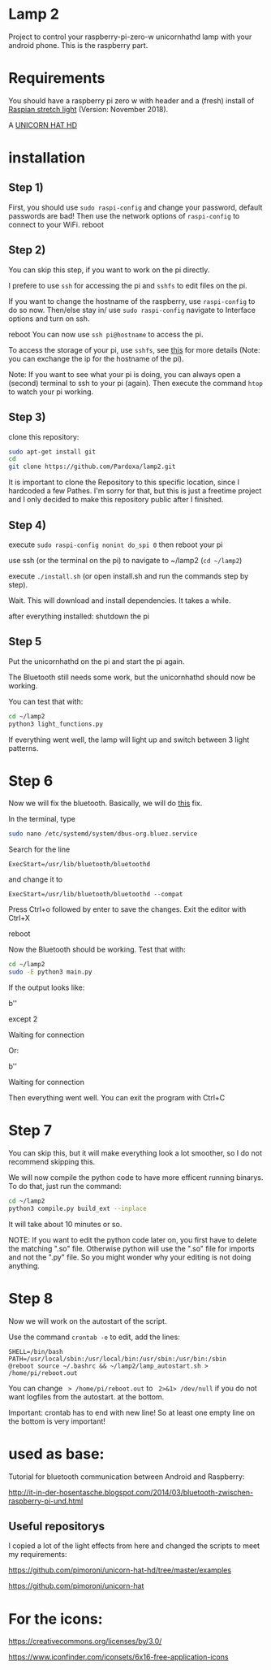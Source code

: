 # Lamp 2

Project to control your raspberry-pi-zero-w unicornhathd lamp with your android phone.
This is the raspberry part.


# Requirements

You should have a raspberry pi zero w with header and a (fresh) install of [Raspian stretch light](https://www.raspberrypi.org/downloads/raspbian/) (Version: November 2018).

A [UNICORN HAT HD](https://shop.pimoroni.com/products/unicorn-hat-hd)

# installation

## Step 1)
First, you should use `sudo raspi-config` and change your password, default passwords are bad!
Then use the network options of `raspi-config` to connect to your WiFi.
reboot

## Step 2)
You can skip this step, if you want to work on the pi directly.

I prefere to use `ssh` for accessing the pi and `sshfs` to edit files on the pi.

If you want to change the hostname of the raspberry, use `raspi-config` to do so now.
Then/else stay in/ use `sudo raspi-config` navigate to Interface options and turn on ssh.

reboot
You can now use `ssh pi@hostname` to access the pi.

To access the storage of your pi, use `sshfs`, see [this](https://www.raspberrypi.org/documentation/remote-access/ssh/sshfs.md) for more details
(Note: you can exchange the ip for the hostname of the pi).

Note: If you want to see what your pi is doing, you can always open a (second) terminal to ssh to your pi (again). Then execute the command `htop` to watch your pi working.

## Step 3)

clone this repository:

```Bash
sudo apt-get install git
cd
git clone https://github.com/Pardoxa/lamp2.git
```

It is important to clone the Repository to this specific location, since I hardcoded a few Pathes.
I'm sorry for that, but this is just a freetime project and I only decided to make this repository public after I finished.

## Step 4)

execute `sudo raspi-config nonint do_spi 0`
then reboot your pi

use ssh (or the terminal on the pi) to navigate to ~/lamp2 (`cd ~/lamp2`)

execute `./install.sh` (or open install.sh and run the commands step by step).

Wait. This will download and install dependencies. It takes a while.

after everything installed: shutdown the pi

## Step 5

Put the unicornhathd on the pi and start the pi again.

The Bluetooth still needs some work, but the unicornhathd should now be working.

You can test that with:

```Bash
cd ~/lamp2
python3 light_functions.py
```

If everything went well, the lamp will light up and switch between 3 light patterns.

# Step 6

Now we will fix the bluetooth.
Basically, we will do [this](https://raspberrypi.stackexchange.com/questions/41776/failed-to-connect-to-sdp-server-on-ffffff000000-no-such-file-or-directory) fix.

In the terminal, type
```Bash
sudo nano /etc/systemd/system/dbus-org.bluez.service
```
Search for the line

`ExecStart=/usr/lib/bluetooth/bluetoothd`

and change it to

`ExecStart=/usr/lib/bluetooth/bluetoothd --compat`

Press Ctrl+o followed by enter to save the changes. Exit the editor with Ctrl+X

reboot

Now the Bluetooth should be working.
Test that with:
```Bash
cd ~/lamp2
sudo -E python3 main.py
```

If the output looks like:

b''

except 2

Waiting for connection

Or:

b''

Waiting for connection

Then everything went well. You can exit the program with Ctrl+C

# Step 7
You can skip this, but it will make everything look a lot smoother, so I do not recommend skipping this.

We will now compile the python code to have more efficent running binarys.
To do that, just run the command:
```Bash
cd ~/lamp2
python3 compile.py build_ext --inplace
```
It will take about 10 minutes or so.

NOTE: If you want to edit the python code later on, you first have to delete the matching ".so" file.
Otherwise python will use the ".so" file for imports and not the ".py" file. So you might wonder why your editing is not doing anything.


# Step 8

Now we will work on the autostart of the script.

Use the command `crontab -e` to edit, add the lines:
```
SHELL=/bin/bash
PATH=/usr/local/sbin:/usr/local/bin:/usr/sbin:/usr/bin:/sbin
@reboot source ~/.bashrc && ~/lamp2/lamp_autostart.sh > /home/pi/reboot.out
```

You can change ` > /home/pi/reboot.out` to ` 2>&1> /dev/null` if you do not want logfiles from the autostart.
at the bottom.

Important: crontab has to end with new line! So at least one empty line on the bottom is very important!


# used as base:
Tutorial for bluetooth communication between Android and Raspberry:

http://it-in-der-hosentasche.blogspot.com/2014/03/bluetooth-zwischen-raspberry-pi-und.html

## Useful repositorys
I copied a lot of the light effects from here and changed the scripts to meet my requirements:

https://github.com/pimoroni/unicorn-hat-hd/tree/master/examples

https://github.com/pimoroni/unicorn-hat

# For the icons:
https://creativecommons.org/licenses/by/3.0/

https://www.iconfinder.com/iconsets/6x16-free-application-icons

